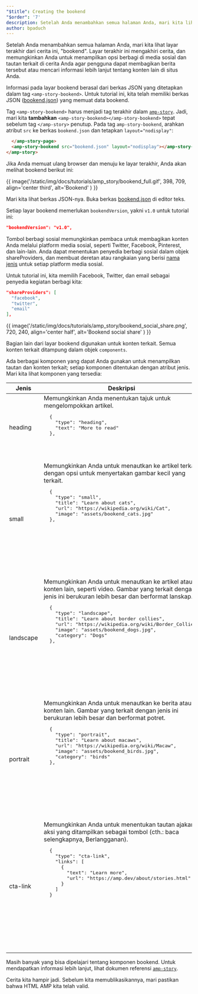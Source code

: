 ```yaml
---
"$title": Creating the bookend
"$order": '7'
description: Setelah Anda menambahkan semua halaman Anda, mari kita lihat layar terakhir dari cerita ini, bookend. Layar terakhir ini mengakhiri cerita ....
author: bpaduch
---
```


Setelah Anda menambahkan semua halaman Anda, mari kita lihat layar terakhir dari cerita ini, "bookend". Layar terakhir ini mengakhiri cerita, dan memungkinkan Anda untuk menampilkan opsi berbagi di media sosial dan tautan terkait di cerita Anda agar pengguna dapat membagikan berita tersebut atau mencari informasi lebih lanjut tentang konten lain di situs Anda.

Informasi pada layar bookend berasal dari berkas JSON yang ditetapkan dalam tag `<amp-story-bookend>`. Untuk tutorial ini, kita telah memiliki berkas JSON ([bookend.json](https://github.com/ampproject/docs/blob/master/tutorial_source/amp-pets-story/bookend.json)) yang memuat data bookend.

Tag `<amp-story-bookend>` harus menjadi tag terakhir dalam [`amp-story`](../../../../documentation/components/reference/amp-story.md). Jadi, mari kita **tambahkan** `<amp-story-bookend></amp-story-bookend>` tepat sebelum tag `</amp-story>` penutup. Pada tag `amp-story-bookend`, arahkan atribut `src` ke berkas `bookend.json` dan tetapkan `layout="nodisplay"`:

```html
  </amp-story-page>
  <amp-story-bookend src="bookend.json" layout="nodisplay"></amp-story-bookend>
</amp-story>
```

Jika Anda memuat ulang browser dan menuju ke layar terakhir, Anda akan melihat bookend berikut ini:

{{ image('/static/img/docs/tutorials/amp_story/bookend_full.gif', 398, 709, align='center third', alt='Bookend' ) }}

Mari kita lihat berkas JSON-nya. Buka berkas [bookend.json](https://github.com/ampproject/docs/blob/master/tutorial_source/amp-pets-story/bookend.json) di editor teks.

Setiap layar bookend memerlukan `bookendVersion`, yakni `v1.0` untuk tutorial ini:

```json
"bookendVersion": "v1.0",
```

Tombol berbagi sosial memungkinkan pembaca untuk membagikan konten Anda melalui platform media sosial, seperti Twitter, Facebook, Pinterest, dan lain-lain. Anda dapat menentukan penyedia berbagi sosial dalam objek shareProviders, dan membuat deretan atau rangkaian yang berisi [nama jenis](../../../../documentation/components/reference/amp-social-share.md#pre-configured-providers) untuk setiap platform media sosial.

Untuk tutorial ini, kita memilih Facebook, Twitter, dan email sebagai penyedia kegiatan berbagi kita:

```json
"shareProviders": [
  "facebook",
  "twitter",
  "email"
],
```

{{ image('/static/img/docs/tutorials/amp_story/bookend_social_share.png', 720, 240, align='center half', alt='Bookend social share' ) }}

Bagian lain dari layar bookend digunakan untuk konten terkait. Semua konten terkait ditampung dalam objek `components`.

Ada berbagai komponen yang dapat Anda gunakan untuk menampilkan tautan dan konten terkait; setiap komponen ditentukan dengan atribut jenis. Mari kita lihat komponen yang tersedia:

<table>
<thead><tr>
  <th width="20%">Jenis</th>
  <th>Deskripsi</th>
</tr></thead>
<tbody>
  <tr>
    <td>heading</td>
    <td>Memungkinkan Anda menentukan tajuk untuk mengelompokkan artikel.   <pre class="nopreline">
  {
    "type": "heading",
    "text": "More to read"
  },
  </pre>     <br>     <figure class="alignment-wrapper half">
      <amp-img src="/static/img/docs/tutorials/amp_story/bookend_heading.png" width="720" height="140" layout="responsive" alt="bookend heading"></amp-img>
    </figure></td>
  </tr>
  <tr>
    <td>small</td>
    <td>Memungkinkan Anda untuk menautkan ke artikel terkait dengan opsi untuk menyertakan gambar kecil yang terkait.   <pre class="nopreline">
  {
    "type": "small",
    "title": "Learn about cats",
    "url": "https://wikipedia.org/wiki/Cat",
    "image": "assets/bookend_cats.jpg"
  },
  </pre>     <br>     <pre data-md-type="custom_pre"><figure class="alignment-wrapper half">
      <amp-img src="/static/img/docs/tutorials/amp_story/bookend_small.png" width="720" height="267" layout="responsive" alt="bookend small article"></amp-img>
    </figure></pre>
</td>
  </tr>
  <tr>
    <td>landscape</td>
    <td>Memungkinkan Anda untuk menautkan ke artikel atau konten lain, seperti video. Gambar yang terkait dengan jenis ini berukuran lebih besar dan berformat lanskap.   <pre class="nopreline">
  {
    "type": "landscape",
    "title": "Learn about border collies",
    "url": "https://wikipedia.org/wiki/Border_Collie",
    "image": "assets/bookend_dogs.jpg",
    "category": "Dogs"
  },
  </pre>     <br>     <pre data-md-type="custom_pre"><figure class="alignment-wrapper half">
      <amp-img src="/static/img/docs/tutorials/amp_story/bookend_landscape.png" width="720" height="647" layout="responsive" alt="bookend landscape article"></amp-img>
    </figure></pre>
</td>
  </tr>
  <tr>
    <td>portrait</td>
    <td>Memungkinkan Anda untuk menautkan ke berita atau konten lain.  Gambar yang terkait dengan jenis ini berukuran lebih besar dan berformat potret.  <pre class="nopreline">
  {
    "type": "portrait",
    "title": "Learn about macaws",
    "url": "https://wikipedia.org/wiki/Macaw",
    "image": "assets/bookend_birds.jpg",
    "category": "birds"
  },
  </pre>     <br>     <pre data-md-type="custom_pre"><figure class="alignment-wrapper half">
      <amp-img src="/static/img/docs/tutorials/amp_story/bookend_portrait.png" width="720" height="1018" layout="responsive" alt="bookend portrait article"></amp-img>
    </figure></pre>
</td>
  </tr>
  <tr>
    <td>cta-link</td>
    <td>Memungkinkan Anda untuk menentukan tautan ajakan aksi yang ditampilkan sebagai tombol (cth.: baca selengkapnya, Berlangganan).   <pre class="nopreline">
  {
    "type": "cta-link",
    "links": [
      {
        "text": "Learn more",
        "url": "https://amp.dev/about/stories.html"
      }
    ]
  }
  </pre>     <br>     <pre data-md-type="custom_pre"><figure class="alignment-wrapper half">
      <amp-img src="/static/img/docs/tutorials/amp_story/bookend_cta.png" width="720" height="137" layout="responsive" alt="bookend cta"></amp-img>
    </figure></pre>
</td>
  </tr>
</tbody>
</table>

Masih banyak yang bisa dipelajari tentang komponen bookend. Untuk mendapatkan informasi lebih lanjut, lihat dokumen referensi [`amp-story`](../../../../documentation/components/reference/amp-story.md).

Cerita kita hampir jadi. Sebelum kita memublikasikannya, mari pastikan bahwa HTML AMP kita telah valid.

